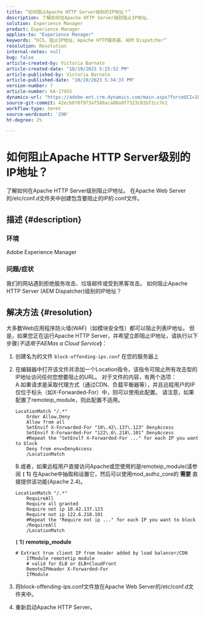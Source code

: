 ```yaml
---
title: “如何阻止Apache HTTP Server级别的IP地址？”
description: 了解如何在Apache HTTP Server级别阻止IP地址。
solution: Experience Manager
product: Experience Manager
applies-to: "Experience Manager"
keywords: “KCS、阻止IP地址、Apache HTTP服务器、AEM Dispatcher”
resolution: Resolution
internal-notes: null
bug: false
article-created-by: Victoria Barnato
article-created-date: "10/19/2023 5:25:52 PM"
article-published-by: Victoria Barnato
article-published-date: "10/19/2023 5:34:33 PM"
version-number: 7
article-number: KA-17455
dynamics-url: "https://adobe-ent.crm.dynamics.com/main.aspx?forceUCI=1&pagetype=entityrecord&etn=knowledgearticle&id=9cbb468a-a46e-ee11-8df0-6045bd006793"
source-git-commit: 42ecb070f973a7580aca88a9f7323c02bf2cc7e1
workflow-type: tm+mt
source-wordcount: '290'
ht-degree: 2%

---
```


# 如何阻止Apache HTTP Server级别的IP地址？


了解如何在Apache HTTP Server级别阻止IP地址。 在Apache Web Server的/etc/conf.d文件夹中创建包含要阻止的IP的.conf文件。

## 描述 {#description}


### <b>环境</b>

Adobe Experience Manager



### <b>问题/症状</b>

我们的网站遇到拒绝服务攻击、垃圾邮件或受到黑客攻击。 如何阻止Apache HTTP Server (AEM Dispatcher)级别的IP地址？


## 解决方法 {#resolution}


大多数Web应用程序防火墙(WAF)（如模块安全性）都可以阻止列表IP地址。 但是，如果您正在运行Apache HTTP Server，并希望立即阻止IP地址，请执行以下步骤(*不适用于AEMas a Cloud Service<b>*)</b>：

1. 创建名为的文件 `block-offending-ips.conf` 在您的服务器上
2. 在编辑器中打开该文件并添加一个Location指令，该指令可阻止所有攻击型的IP地址访问任何您想要阻止的URL。 对于文件的内容，有两个选项：<br>    A.如果请求是采取代理方式（通过CDN、负载平衡器等），并且远程用户的IP仅位于标头（如X-Forwarded-For）中，则可以使用此配置。 请注意，如果配置了remoteip_module，则此配置不适用。


   ```
   LocationMatch "/.*"
       Order Allow,Deny
       Allow from all
       SetEnvif X-Forwarded-For "10\.42\.137\.123" DenyAccess
       SetEnvif X-Forwarded-For "122\.6\.218\.101" DenyAccess
       #Repeat the "SetEnvlf X-Forwarded-For ..." for each IP you want to block
       Deny from env=DenyAccess
       /LocationMatch
   ```

   B.或者，如果远程用户直接访问Apache或您使用的是remoteip_module(请参阅 <b>`[` 1`]` </b> 在Apache中抽取和设置它，然后可以使用mod_authz_core的 <b>需要</b> 直接提供该功能(Apache 2.4)。


   ```
   LocationMatch "/.*"
       RequireAll
       Require all granted
       Require not ip 10.42.137.123
       Require not ip 122.6.218.101
       #Repeat the "Require not ip ..." for each IP you want to block
       /RequireAll
       /LocationMatch
   ```


   <b>`[` 1`]`  remoteip_module</b>


   ```
   # Extract true client IP from header added by load balancer/CDN
       IfModule remotetip module
       # valid for ELB or ELB+CloudFront
       RemoteIPHeader X-Forwarded-For
       IfModule
   ```


3. 将block-offending-ips.conf文件放在Apache Web Server的/etc/conf.d文件夹中。
4. 重新启动Apache HTTP Server。

